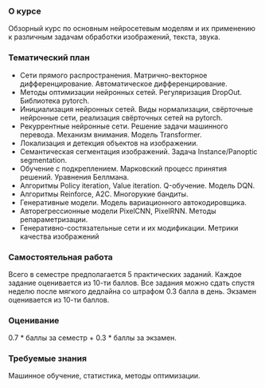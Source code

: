 ### О курсе

Обзорный курс по основным нейросетевым моделям и их применению к различным задачам обработки изображений, текста, звука.

### Тематический план

- Сети прямого распространения. Матрично-векторное дифференцирование. Автоматическое дифференцирование.
- Методы оптимизации нейронных сетей. Регуляризация DropOut. Библиотека pytorch.
- Инициализация нейронных сетей. Виды нормализации, свёрточные нейронные сети, реализация свёрточных сетей на pytorch.
- Рекуррентные нейронные сети. Решение задачи машинного перевода. Механизм внимания. Модель Transformer.
- Локализация и детекция объектов на изображении.
- Семантическая сегментация изображений. Задача Instance/Panoptic segmentation.
- Обучение с подкреплением. Марковский процесс принятия решений. Уравнения Беллмана.
- Алгоритмы Policy iteration, Value iteration. Q-обучение. Модель DQN.
- Алгоритмы Reinforce, A2C. Многорукие бандиты.
- Генеративные модели. Модель вариационного автокодировщика.
- Авторегрессионные модели PixelCNN, PixelRNN. Методы репараметризации.
- Генеративно-состязательные сети и их модификации. Метрики качества изображений

### Самостоятельная работа

Всего в семестре предполагается 5 практических заданий. Каждое задание оценивается из 10-ти баллов. Все задания можно сдать спустя неделю после мягкого дедлайна со штрафом 0.3 балла в день. Экзамен оценивается из 10-ти баллов.

### Оценивание

0.7 * баллы за семестр + 0.3 * баллы за экзамен.

### Требуемые знания

Машинное обучение, статистика, методы оптимизации.
